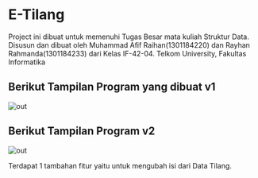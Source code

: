 # E-Tilang
Project ini dibuat untuk memenuhi Tugas Besar mata kuliah Struktur Data. Disusun dan dibuat oleh Muhammad Afif Raihan(1301184220) dan Rayhan Rahmanda(1301184233) dari Kelas IF-42-04.
Telkom University, Fakultas Informatika

## Berikut Tampilan Program yang dibuat v1
![out](https://user-images.githubusercontent.com/46711970/56583228-4d571b00-6603-11e9-8f95-68957587f348.png)

## Berikut Tampilan Program v2
![out](https://user-images.githubusercontent.com/46711970/56936038-48242f80-6b1f-11e9-9f91-f2c01c500e49.png)

Terdapat 1 tambahan fitur yaitu untuk mengubah isi dari Data Tilang.
